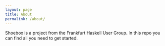 ```yaml
---
layout: page
title: About
permalink: /about/
---
```


Shoebox is a project from the Frankfurt Haskell User Group. In this repo you can find all you need to get started.
